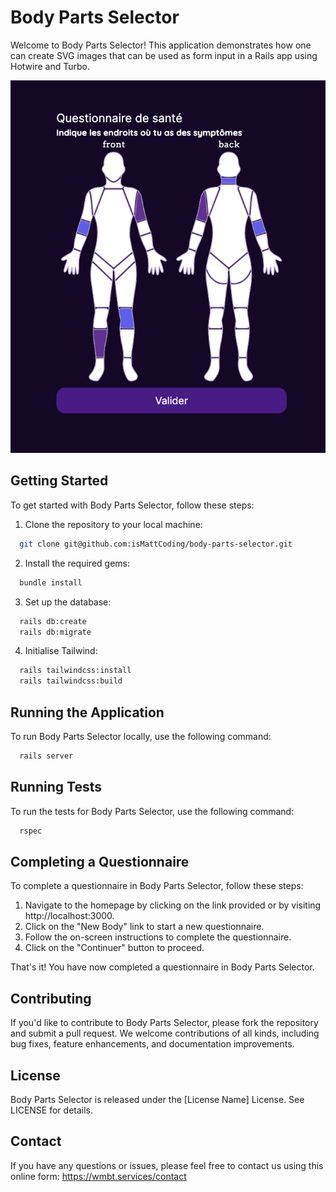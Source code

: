 # Body Parts Selector

Welcome to Body Parts Selector! This application demonstrates how one can create SVG images that can be used as form input in a Rails app using Hotwire and Turbo.

![Screenshot of an svg outlining the parts of the body, with some body parts selected](https://github.com/isMattCoding/body-parts-selector/blob/main/public/screenshot.png)

## Getting Started

To get started with Body Parts Selector, follow these steps:

1. Clone the repository to your local machine:

  ```bash
    git clone git@github.com:isMattCoding/body-parts-selector.git
  ```

2. Install the required gems:

  ```bash
    bundle install
  ```

3. Set up the database:

  ```bash
    rails db:create
    rails db:migrate
  ```

4. Initialise Tailwind:

  ```bash
    rails tailwindcss:install
    rails tailwindcss:build
  ```

## Running the Application
To run Body Parts Selector locally, use the following command:

  ```bash
    rails server
  ```

## Running Tests
To run the tests for Body Parts Selector, use the following command:

  ```bash
    rspec
  ```

## Completing a Questionnaire
To complete a questionnaire in Body Parts Selector, follow these steps:

1. Navigate to the homepage by clicking on the link provided or by visiting http://localhost:3000.
2. Click on the "New Body" link to start a new questionnaire.
3. Follow the on-screen instructions to complete the questionnaire.
4. Click on the "Continuer" button to proceed.

That's it! You have now completed a questionnaire in Body Parts Selector.

## Contributing
If you'd like to contribute to Body Parts Selector, please fork the repository and submit a pull request. We welcome contributions of all kinds, including bug fixes, feature enhancements, and documentation improvements.

## License
Body Parts Selector is released under the [License Name] License. See LICENSE for details.

## Contact
If you have any questions or issues, please feel free to contact us using this online form: https://wmbt.services/contact
